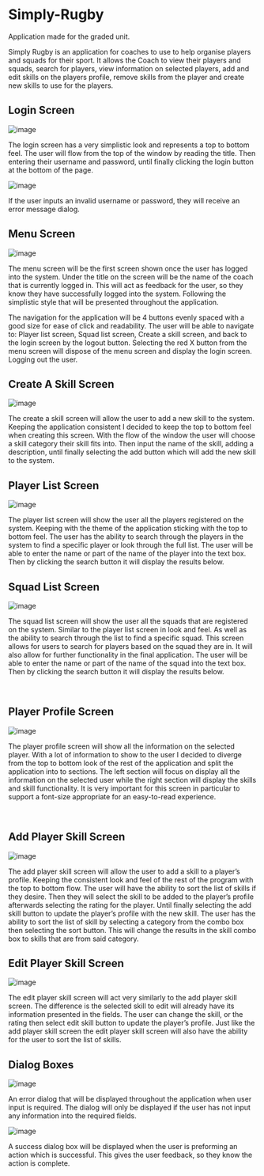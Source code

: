 # Simply-Rugby
Application made for the graded unit.

Simply Rugby is an application for coaches to use to help organise players and squads for their sport. It allows the Coach to view their players and squads, search for players, view information on selected players, add and edit skills on the players profile, remove skills from the player and create new skills to use for the players.

## Login Screen

![image](https://user-images.githubusercontent.com/47451932/173245956-79761b6a-94ff-4529-b95b-b35b936b9b2a.png)

The login screen has a very simplistic look and represents a top to bottom feel. The user will flow from the top of the window by reading the title. Then entering their username and password, until finally clicking the login button at the bottom of the page.

![image](https://user-images.githubusercontent.com/47451932/173246014-7ba1ebd1-ce88-41f3-b1ab-bb17ebe3e15f.png)

If the user inputs an invalid username or password, they will receive an error message dialog.



## Menu Screen

![image](https://user-images.githubusercontent.com/47451932/173246020-31a8354e-1547-47a6-a55f-8ed452347e20.png)
 
The menu screen will be the first screen shown once the user has logged into the system. Under the title on the screen will be the name of the coach that is currently logged in. This will act as feedback for the user, so they know they have successfully logged into the system. Following the simplistic style that will be presented throughout the application.

The navigation for the application will be 4 buttons evenly spaced with a good size for ease of click and readability. The user will be able to navigate to: Player list screen, Squad list screen, Create a skill screen, and back to the login screen by the logout button.
Selecting the red X button from the menu screen will dispose of the menu screen and display the login screen. Logging out the user.

## Create A Skill Screen
 
 ![image](https://user-images.githubusercontent.com/47451932/173246049-a1ad06a8-2fd4-4c79-8b7e-03330a41e50f.png)

The create a skill screen will allow the user to add a new skill to the system. Keeping the application consistent I decided to keep the top to bottom feel when creating this screen. With the flow of the window the user will choose a skill category their skill fits into. Then input the name of the skill, adding a description, until finally selecting the add button which will add the new skill to the system.

## Player List Screen
 
 ![image](https://user-images.githubusercontent.com/47451932/173246063-496be448-c1d7-40e1-b68e-c8b6c7c0ec2f.png)

The player list screen will show the user all the players registered on the system. Keeping with the theme of the application sticking with the top to bottom feel. The user has the ability to search through the players in the system to find a specific player or look through the full list. The user will be able to enter the name or part of the name of the player into the text box. Then by clicking the search button it will display the results below.

## Squad List Screen
 
 ![image](https://user-images.githubusercontent.com/47451932/173246090-3341f17c-73a4-4daa-a561-2ca2be71830c.png)

The squad list screen will show the user all the squads that are registered on the system. Similar to the player list screen in look and feel. As well as the ability to search through the list to find a specific squad. This screen allows for users to search for players based on the squad they are in. It will also allow for further functionality in the final application. The user will be able to enter the name or part of the name of the squad into the text box. Then by clicking the search button it will display the results below.

 
## Player Profile Screen
 
 ![image](https://user-images.githubusercontent.com/47451932/173246108-bf606192-266f-44c0-8aaa-0fb509c5616e.png)

The player profile screen will show all the information on the selected player. With a lot of information to show to the user I decided to diverge from the top to bottom look of the rest of the application and split the application into to sections. The left section will focus on display all the information on the selected user while the right section will display the skills and skill functionality. It is very important for this screen in particular to support a font-size appropriate for an easy-to-read experience.

 
## Add Player Skill Screen
 
 ![image](https://user-images.githubusercontent.com/47451932/173246139-10e0001c-9109-4082-90cb-2d3572f4b3d6.png)

The add player skill screen will allow the user to add a skill to a player’s profile. Keeping the consistent look and feel of the rest of the program with the top to bottom flow. The user will have the ability to sort the list of skills if they desire. Then they will select the skill to be added to the player’s profile afterwards selecting the rating for the player. Until finally selecting the add skill button to update the player’s profile with the new skill. The user has the ability to sort the list of skill by selecting a category from the combo box then selecting the sort button. This will change the results in the skill combo box to skills that are from said category.

## Edit Player Skill Screen

![image](https://user-images.githubusercontent.com/47451932/173246171-1e579ced-c46d-48bb-948c-76c0fd98f185.png)
 
The edit player skill screen will act very similarly to the add player skill screen. The difference is the selected skill to edit will already have its information presented in the fields. The user can change the skill, or the rating then select edit skill button to update the player’s profile. Just like the add player skill screen the edit player skill screen will also have the ability for the user to sort the list of skills.

## Dialog Boxes

![image](https://user-images.githubusercontent.com/47451932/173246199-d2de11d6-af60-4ecc-be8c-9f066822b9cb.png)

An error dialog that will be displayed throughout the application when user input is required. The dialog will only be displayed if the user has not input any information into the required fields.

![image](https://user-images.githubusercontent.com/47451932/173246204-8689810f-a2f4-4b0d-a275-cec910094317.png)

A success dialog box will be displayed when the user is preforming an action which is successful. This gives the user feedback, so they know the action is complete.
